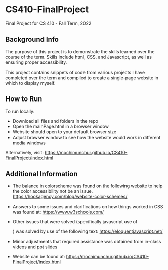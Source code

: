 # CS410-FinalProject
Final Project for CS 410 - Fall Term, 2022

Background Info
----------------------------------------------------------------------------------------------
The purpose of this project is to demonstrate the skills learned over the course of the term.
    Skills include html, CSS, and Javascript, as well as ensuring proper accessibility.

This project contains snippets of code from various projects I have completed over the term
    and compiled to create a single-page website in which to display myself.


How to Run
----------------------------------------------------------------------------------------------
To run locally:
- Download all files and folders in the repo
- Open the mainPage.html in a browser window
- Website should open to your default browser size
- Adjust browser window to see how the website would work in different media windows

Alternatively, visit:
    https://mochimunchur.github.io/CS410-FinalProject/index.html

Additional Information
----------------------------------------------------------------------------------------------

- The balance in colorscheme was found on the following website to help the color accessibility
    not be an issue.
    https://hookagency.com/blog/website-color-schemes/

- Answers to some issues and clarifications on how things worked in CSS was found at:
    https://www.w3schools.com/

- Other issues that were solved (specifically javascript use of <form>) was solved by use of 
    the following text:
    https://eloquentjavascript.net/

- Minor adjustments that required assistance was obtained from in-class videos and ppt slides

- Website can be found at:
    https://mochimunchur.github.io/CS410-FinalProject/index.html